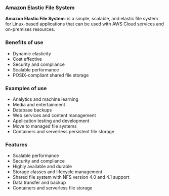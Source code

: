 ### Amazon Elastic File System

**Amazon Elastic File System**: is a simple, scalable, and elastic file system for Linux-based applications that can be used with AWS Cloud services and on-premises resources.

### Benefits of use

- Dynamic elasticity
- Cost effective
- Security and compliance
- Scalable performance
- POSIX-compliant shared file storage

### Examples of use

- Analytics and machine learning
- Media and entertainment
- Database backups
- Web services and content management
- Application testing and development
- Move to managed file systems
- Containers and serverless persistent file storage

### Features 

- Scalable performance
- Security and compliance
- Highly available and durable
- Storage classes and lifecycle management
- Shared file system with NFS version 4.0 and 4.1 support
- Data transfer and backup
- Containers and serverless file storage
